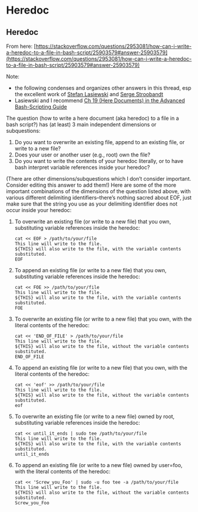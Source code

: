 # Heredoc

## Heredoc <a href="heredoc" id="heredoc"></a>

From here: [https://stackoverflow.com/questions/2953081/how-can-i-write-a-heredoc-to-a-file-in-bash-script/25903579#answer-25903579](https://stackoverflow.com/questions/2953081/how-can-i-write-a-heredoc-to-a-file-in-bash-script/25903579#answer-25903579)

Note:

* the following condenses and organizes other answers in this thread, esp the excellent work of [Stefan Lasiewski](https://stackoverflow.com/users/110223/stefan-lasiewski) and [Serge Stroobandt](https://stackoverflow.com/users/2192488/serge-stroobandt)
* Lasiewski and I recommend [Ch 19 (Here Documents) in the Advanced Bash-Scripting Guide](http://tldp.org/LDP/abs/html/here-docs.html)

The question (how to write a here document (aka heredoc) to a file in a bash script?) has (at least) 3 main independent dimensions or subquestions:

1. Do you want to overwrite an existing file, append to an existing file, or write to a new file?
2. Does your user or another user (e.g., root) own the file?
3. Do you want to write the contents of your heredoc literally, or to have bash interpret variable references inside your heredoc?

(There are other dimensions/subquestions which I don’t consider important. Consider editing this answer to add them!) Here are some of the more important combinations of the dimensions of the question listed above, with various different delimiting identifiers–there’s nothing sacred about EOF, just make sure that the string you use as your delimiting identifier does not occur inside your heredoc:

1.  To overwrite an existing file (or write to a new file) that you own, substituting variable references inside the heredoc:

    ```
    cat << EOF > /path/to/your/file
    This line will write to the file.
    ${THIS} will also write to the file, with the variable contents substituted.
    EOF
    ```
2.  To append an existing file (or write to a new file) that you own, substituting variable references inside the heredoc:

    ```
    cat << FOE >> /path/to/your/file
    This line will write to the file.
    ${THIS} will also write to the file, with the variable contents substituted.
    FOE
    ```
3.  To overwrite an existing file (or write to a new file) that you own, with the literal contents of the heredoc:

    ```
    cat << 'END_OF_FILE' > /path/to/your/file
    This line will write to the file.
    ${THIS} will also write to the file, without the variable contents substituted.
    END_OF_FILE
    ```
4.  To append an existing file (or write to a new file) that you own, with the literal contents of the heredoc:

    ```
    cat << 'eof' >> /path/to/your/file
    This line will write to the file.
    ${THIS} will also write to the file, without the variable contents substituted.
    eof
    ```
5.  To overwrite an existing file (or write to a new file) owned by root, substituting variable references inside the heredoc:

    ```
    cat << until_it_ends | sudo tee /path/to/your/file
    This line will write to the file.
    ${THIS} will also write to the file, with the variable contents substituted.
    until_it_ends
    ```
6.  To append an existing file (or write to a new file) owned by user=foo, with the literal contents of the heredoc:

    ```
    cat << 'Screw_you_Foo' | sudo -u foo tee -a /path/to/your/file
    This line will write to the file.
    ${THIS} will also write to the file, without the variable contents substituted.
    Screw_you_Foo
    ```

###  <a href="install-python-version-with-pyenv-on-mac" id="install-python-version-with-pyenv-on-mac"></a>
